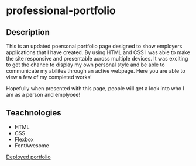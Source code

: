 # professional-portfolio

## Description

This is an updated poersonal portfolio page designed to show employers applications that I have created. By using HTML and CSS I was able to make the site responsive and presentable across multiple devices.  It was exciting to get the chance to display my own personal style and be able to communicate my abilites through an active webpage.  Here you are able to view a few of my completed works!

Hopefully when presented with this page, people will get a look into who I am as a person and emplyoee!


## Teachnologies 

* HTML
* CSS
* Flexbox
* FontAwesome 

[Deployed portfolio](https://oconnor97.github.io/professional-portfolio/)